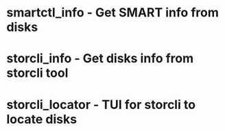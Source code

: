 # smartctl_info - Get SMART info from disks
# storcli_info - Get disks info from storcli tool
# storcli_locator - TUI for storcli to locate disks
